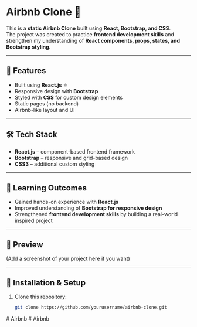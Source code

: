 # Airbnb Clone 🏡  

This is a **static Airbnb Clone** built using **React, Bootstrap, and CSS**.  
The project was created to practice **frontend development skills** and strengthen my understanding of **React components, props, states, and Bootstrap styling**.  

---

## 🚀 Features
- Built using **React.js** ⚛️  
- Responsive design with **Bootstrap**  
- Styled with **CSS** for custom design elements  
- Static pages (no backend)  
- Airbnb-like layout and UI  

---

## 🛠️ Tech Stack
- **React.js** – component-based frontend framework  
- **Bootstrap** – responsive and grid-based design  
- **CSS3** – additional custom styling  

---

## 📖 Learning Outcomes
- Gained hands-on experience with **React.js**  
- Improved understanding of **Bootstrap for responsive design**  
- Strengthened **frontend development skills** by building a real-world inspired project  

---

## 📸 Preview
(Add a screenshot of your project here if you want)  

---

## 📂 Installation & Setup
1. Clone this repository:  
   ```bash
   git clone https://github.com/yourusername/airbnb-clone.git
#   A i r b n b  
 #   A i r b n b  
 